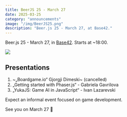 ```yaml
---
title: BeerJS 25 - March 27
date: 2025-03-25
category: "announcements"
image: "/img/BeerJS25.png"
description: "Beer.js 25 - March 27, at Base42."
---
```


Beer.js 25 - March 27, in [Base42](https://base42.mk). Starts at ~18:00.

<img src="/img/BeerJS25.png" />

## Presentations

1. ~„Boardgame.io“ Gjorgji Dimeski~ (cancelled)
2. „Getting started with Phaser.js“ - Gabriela Gavrilova
3. „YukaJS: Game AI in JavaScript“ - Ivan Lazarevski

Expect an informal event focused on game development.

See you on March 27 🍻
